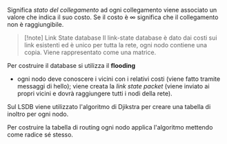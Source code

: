 Significa *stato del collegamento* ad ogni collegamento viene associato un valore che indica il suo costo. Se il costo è $\infty$ significa che il collegamento non è raggiungibile.

>[!note] Link State database
Il link-state database è dato dai costi sui link esistenti ed è unico per tutta la rete, ogni nodo contiene una copia. Viene rappresentato come una matrice.

Per costruire il database si utilizza il **flooding**
- ogni nodo deve conoscere i vicini con i relativi costi (viene fatto tramite messaggi di hello); viene creata la *link state packet* (viene inviato ai propri vicini e dovrà raggiungere tutti i nodi della rete).

Sul LSDB viene utilizzato l'algoritmo di Djikstra per creare una tabella di inoltro per ogni nodo.

Per costruire la tabella di routing ogni nodo applica l'algoritmo mettendo come radice sé stesso.


